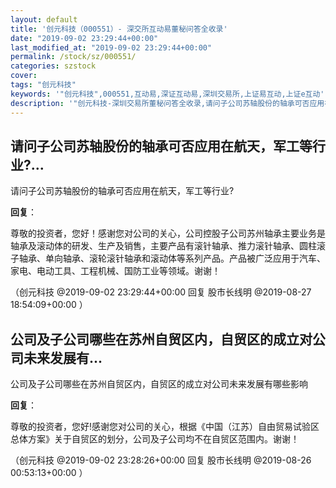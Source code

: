 ```yaml
---
layout: default
title: '创元科技（000551）- 深交所互动易董秘问答全收录'
date: "2019-09-02 23:29:44+00:00"
last_modified_at: "2019-09-02 23:29:44+00:00"
permalink: /stock/sz/000551/
categories: szstock
cover: 
tags: "创元科技"
keywords: '"创元科技",000551,互动易,深证互动易,深圳交易所,上证易互动,上证e互动'
description: '"创元科技-深圳交易所董秘问答全收录,请问子公司苏轴股份的轴承可否应用在航天，军工等行业?"'
---
```


## 请问子公司苏轴股份的轴承可否应用在航天，军工等行业?...

请问子公司苏轴股份的轴承可否应用在航天，军工等行业?

**回复**：

尊敬的投资者，您好！感谢您对公司的关心，公司控股子公司苏州轴承主要业务是轴承及滚动体的研发、生产及销售，主要产品有滚针轴承、推力滚针轴承、圆柱滚子轴承、单向轴承、滚轮滚针轴承和滚动体等系列产品。产品被广泛应用于汽车、家电、电动工具、工程机械、国防工业等领域。谢谢！ 

（创元科技  @2019-09-02 23:29:44+00:00 回复 股市长线明  @2019-08-27 18:54:09+00:00 ）

## 公司及子公司哪些在苏州自贸区内，自贸区的成立对公司未来发展有...

公司及子公司哪些在苏州自贸区内，自贸区的成立对公司未来发展有哪些影响

**回复**：

尊敬的投资者，您好!感谢您对公司的关心，根据《中国（江苏）自由贸易试验区总体方案》关于自贸区的划分，公司及子公司均不在自贸区范围内。谢谢！ 

（创元科技  @2019-09-02 23:28:26+00:00 回复 股市长线明  @2019-08-26 00:53:13+00:00 ）

